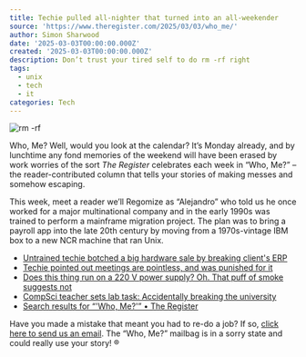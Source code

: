 ```yaml
---
title: Techie pulled all-nighter that turned into an all-weekender
source: 'https://www.theregister.com/2025/03/03/who_me/'
author: Simon Sharwood
date: '2025-03-03T00:00:00.000Z'
created: '2025-03-03T00:00:00.000Z'
description: Don’t trust your tired self to do rm -rf right
tags:
  - unix
  - tech
  - it
categories: Tech
---
```

![rm -rf](https://regmedia.co.uk/2024/11/18/shutterstock_sudo_rm_rm.jpg)

Who, Me? Well, would you look at the calendar? It’s Monday already, and by lunchtime any fond memories of the weekend will have been erased by work worries of the sort *The Register* celebrates each week in “Who, Me?” – the reader-contributed column that tells your stories of making messes and somehow escaping.

This week, meet a reader we’ll Regomize as “Alejandro” who told us he once worked for a major multinational company and in the early 1990s was trained to perform a mainframe migration project. The plan was to bring a payroll app into the late 20th century by moving from a 1970s-vintage IBM box to a new NCR machine that ran Unix.

- [Untrained techie botched a big hardware sale by breaking client's ERP](https://www.theregister.com/2025/02/24/who_me/)
- [Techie pointed out meetings are pointless, and was punished for it](https://www.theregister.com/2025/02/17/who_me/)
- [Does this thing run on a 220 V power supply? Oh. That puff of smoke suggests not](https://www.theregister.com/2025/02/10/who_me/)
- [CompSci teacher sets lab task: Accidentally breaking the university](https://www.theregister.com/2025/02/03/who_me/)
- [Search results for “'Who, Me?'” • The Register](https://search.theregister.com/?q=%27Who%2C+Me%3F%27)


Have you made a mistake that meant you had to re-do a job? If so, [click here to send us an email](https://www.theregister.com/2025/03/03/who_me/). The “Who, Me?” mailbag is in a sorry state and could really use your story! ®
